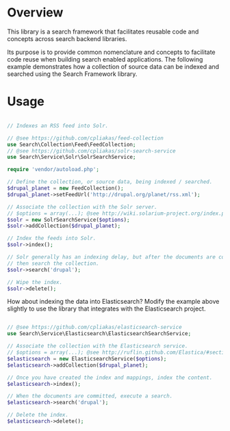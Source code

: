 Overview
========

This library is a search framework that facilitates reusable code and concepts
across search backend libraries.

Its purpose is to provide common nomenclature and concepts to facilitate code
reuse when building search enabled applications. The following example
demonstrates how a collection of source data can be indexed and searched using
the Search Framework library.

Usage
=====

```php

// Indexes an RSS feed into Solr.

// @see https://github.com/cpliakas/feed-collection
use Search\Collection\Feed\FeedCollection;
// @see https://github.com/cpliakas/solr-search-service
use Search\Service\Solr\SolrSearchService;

require 'vendor/autoload.php';

// Define the collection, or source data, being indexed / searched.
$drupal_planet = new FeedCollection();
$drupal_planet->setFeedUrl('http://drupal.org/planet/rss.xml');

// Associate the collection with the Solr server.
// $options = array(...); @see http://wiki.solarium-project.org/index.php/V3:Basic_usage
$solr = new SolrSearchService($options);
$solr->addCollection($drupal_planet);

// Index the feeds into Solr.
$solr->index();

// Solr generally has an indexing delay, but after the documents are committed
// then search the collection.
$solr->search('drupal');

// Wipe the index.
$solr->delete();

```

How about indexing the data into Elasticsearch? Modify the example above
slightly to use the library that integrates with the Elasticsearch project.

```php

// @see https://github.com/cpliakas/elasticsearch-service
use Search\Service\Elasticsearch\ElasticsearchSearchService;

// Associate the collection with the Elasticsearch service.
// $options = array(...); @see http://ruflin.github.com/Elastica/#section-connect
$elasticsearch = new ElasticsearchService($options);
$elasticsearch->addCollection($drupal_planet);

// Once you have created the index and mappings, index the content.
$elasticsearch->index();

// When the documents are committed, execute a search.
$elasticsearch->search('drupal');

// Delete the index.
$elasticsearch->delete();
```
